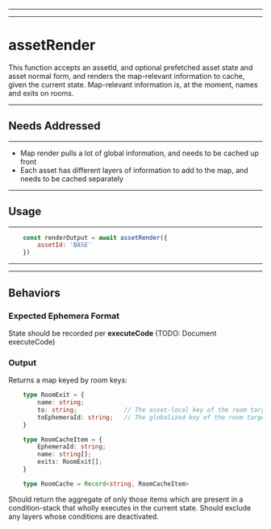 
---
---

# assetRender
This function accepts an assetId, and optional prefetched asset state and asset normal form,
and renders the map-relevant information to cache, given the current state.  Map-relevant
information is, at the moment, names and exits on rooms.

---

## Needs Addressed

---

- Map render pulls a lot of global information, and needs to be cached up front
- Each asset has different layers of information to add to the map, and needs to be
    cached separately

---

## Usage

---

```js
    const renderOutput = await assetRender({
        assetId: 'BASE'
    })
```

---
---

## Behaviors

### Expected Ephemera Format

State should be recorded per **executeCode** (TODO: Document executeCode)

### Output

Returns a map keyed by room keys:

```ts
    type RoomExit = {
        name: string;
        to: string;             // The asset-local key of the room target
        toEphemeraId: string;   // The globalized key of the room target (e.g. 'VORTEX', not 'ROOM#VORTEX')
    }

    type RoomCacheItem = {
        EphemeraId: string;
        name: string[];
        exits: RoomExit[];
    }

    type RoomCache = Record<string, RoomCacheItem>
```

Should return the aggregate of only those items which are present in a condition-stack that wholly
executes in the current state.  Should exclude any layers whose conditions are deactivated.
